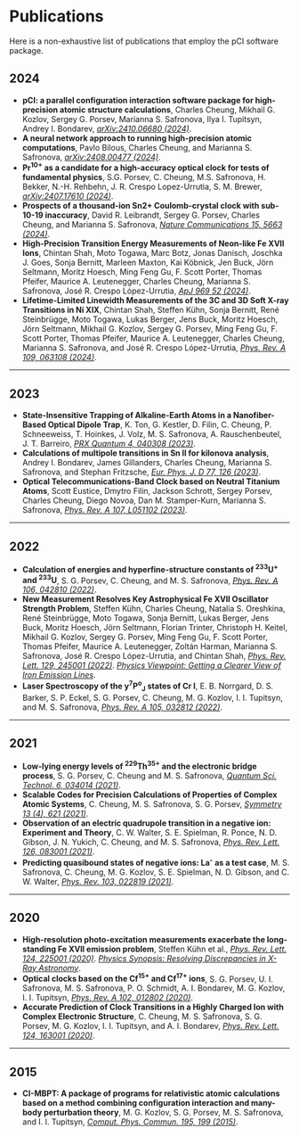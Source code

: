 # Publications

Here is a non-exhaustive list of publications that employ the pCI software package.

## 2024
- **pCI: a parallel configuration interaction software package for high-precision atomic structure calculations**, Charles Cheung, Mikhail G. Kozlov, Sergey G. Porsev, Marianna S. Safronova, Ilya I. Tupitsyn, Andrey I. Bondarev, *[arXiv:2410.06680 (2024)](https://arxiv.org/abs/2410.06680)*.
- **A neural network approach to running high-precision atomic computations**, Pavlo Bilous, Charles Cheung, and Marianna S. Safronova, *[arXiv:2408.00477 (2024)](https://arxiv.org/abs/2408.00477)*.
- **Pr<sup>10+</sup> as a candidate for a high-accuracy optical clock for tests of fundamental physics**, S.G. Porsev, C. Cheung, M.S. Safronova, H. Bekker, N.-H. Rehbehn, J. R. Crespo Lopez-Urrutia, S. M. Brewer, *[arXiv:2407.17610 (2024)](https://arxiv.org/abs/2407.17610)*.
- **Prospects of a thousand-ion Sn2+ Coulomb-crystal clock with sub-10-19 inaccuracy**, David R. Leibrandt, Sergey G. Porsev, Charles Cheung, and Marianna S. Safronova, *[Nature Communications 15, 5663 (2024)](https://www.nature.com/articles/s41467-024-49241-w)*. 
- **High-Precision Transition Energy Measurements of Neon-like Fe XVII Ions**, Chintan Shah, Moto Togawa, Marc Botz, Jonas Danisch, Joschka J. Goes, Sonja Bernitt, Marleen Maxton, Kai Köbnick, Jen Buck, Jörn Seltmann, Moritz Hoesch, Ming Feng Gu, F. Scott Porter, Thomas Pfeifer, Maurice A. Leutenegger, Charles Cheung, Marianna S. Safronova, José R. Crespo López-Urrutia, *[ApJ 969 52 (2024)](https://iopscience.iop.org/article/10.3847/1538-4357/ad454b)*. 
- **Lifetime-Limited Linewidth Measurements of the 3C and 3D Soft X-ray Transitions in Ni XIX**, Chintan Shah, Steffen Kühn, Sonja Bernitt, René Steinbrügge, Moto Togawa, Lukas Berger, Jens Buck, Moritz Hoesch, Jörn Seltmann, Mikhail G. Kozlov, Sergey G. Porsev, Ming Feng Gu, F. Scott Porter, Thomas Pfeifer, Maurice A. Leutenegger, Charles Cheung, Marianna S. Safronova, and José R. Crespo López-Urrutia, *[Phys. Rev. A 109, 063108 (2024)](https://journals.aps.org/pra/abstract/10.1103/PhysRevA.109.063108)*. 

---
## 2023
- **State-Insensitive Trapping of Alkaline-Earth Atoms in a Nanofiber-Based Optical Dipole Trap**, K. Ton, G. Kestler, D. Filin, C. Cheung, P. Schneeweiss, T. Hoinkes, J. Volz, M. S. Safronova, A. Rauschenbeutel, J. T. Barreiro, *[PRX Quantum 4, 040308 (2023)](https://journals.aps.org/prxquantum/abstract/10.1103/PRXQuantum.4.040308)*.
- **Calculations of multipole transitions in Sn II for kilonova analysis**, Andrey I. Bondarev, James Gillanders, Charles Cheung, Marianna S. Safronova, and Stephan Fritzsche, *[Eur. Phys. J. D 77, 126 (2023)](https://link.springer.com/article/10.1140/epjd/s10053-023-00695-5)*. 
- **Optical Telecommunications-Band Clock based on Neutral Titanium Atoms**, Scott Eustice, Dmytro Filin, Jackson Schrott, Sergey Porsev, Charles Cheung, Diego Novoa, Dan M. Stamper-Kurn, Marianna S. Safronova, *[Phys. Rev. A 107, L051102 (2023)](https://journals.aps.org/pra/abstract/10.1103/PhysRevA.107.L051102)*.

---
## 2022
- **Calculation of energies and hyperfine-structure constants of <sup>233</sup>U<sup>+</sup> and <sup>233</sup>U**, S. G. Porsev, C. Cheung, and M. S. Safronova, *[Phys. Rev. A 106, 042810 (2022)](https://journals.aps.org/pra/abstract/10.1103/PhysRevA.106.042810)*.
- **New Measurement Resolves Key Astrophysical Fe XVII Oscillator Strength Problem**, Steffen Kühn, Charles Cheung, Natalia S. Oreshkina, René Steinbrügge, Moto Togawa, Sonja Bernitt, Lukas Berger, Jens Buck, Moritz Hoesch, Jörn Seltmann, Florian Trinter, Christoph H. Keitel, Mikhail G. Kozlov, Sergey G. Porsev, Ming Feng Gu, F. Scott Porter, Thomas Pfeifer, Maurice A. Leutenegger, Zoltán Harman, Marianna S. Safronova, José R. Crespo López-Urrutia, and Chintan Shah, *[Phys. Rev. Lett. 129, 245001 (2022)](https://journals.aps.org/prl/abstract/10.1103/PhysRevLett.129.245001)*. *[Physics Viewpoint: Getting a Clearer View of Iron Emission Lines](https://physics.aps.org/articles/v15/187)*.
- **Laser Spectroscopy of the y<sup>7</sup>P<sup>o</sup><sub>J</sub> states of Cr I**, E. B. Norrgard, D. S. Barker, S. P. Eckel, S. G. Porsev, C. Cheung, M. G. Kozlov, I. I. Tupitsyn, and M. S. Safronova, *[Phys. Rev. A 105, 032812 (2022)](https://journals.aps.org/pra/abstract/10.1103/PhysRevA.105.032812)*.

---
## 2021
- **Low-lying energy levels of <sup>229</sup>Th<sup>35+</sup> and the electronic bridge process**, S. G. Porsev, C. Cheung and M. S. Safronova, *[Quantum Sci. Technol. 6, 034014 (2021)](https://iopscience.iop.org/article/10.1088/2058-9565/ac08f1)*.
- **Scalable Codes for Precision Calculations of Properties of Complex Atomic Systems**, C. Cheung, M. S. Safronova, S. G. Porsev, *[Symmetry 13 (4), 621 (2021)](https://www.mdpi.com/2073-8994/13/4/621)*.
- **Observation of an electric quadrupole transition in a negative ion: Experiment and Theory**, C. W. Walter, S. E. Spielman, R. Ponce, N. D. Gibson, J. N. Yukich, C. Cheung, and M. S. Safronova, *[Phys. Rev. Lett. 126, 083001 (2021)](https://journals.aps.org/prl/abstract/10.1103/PhysRevLett.126.083001)*.
- **Predicting quasibound states of negative ions: La<sup>-</sup> as a test case**, M. S. Safronova, C. Cheung, M. G. Kozlov, S. E. Spielman, N. D. Gibson, and C. W. Walter, *[Phys. Rev. 103, 022819 (2021)](https://journals.aps.org/pra/abstract/10.1103/PhysRevA.103.022819)*.
  
---
## 2020
- **High-resolution photo-excitation measurements exacerbate the long-standing Fe XVII emission problem**, Steffen Kühn et al., *[Phys. Rev. Lett. 124, 225001 (2020)](https://journals.aps.org/prl/abstract/10.1103/PhysRevLett.124.225001)*. *[Physics Synopsis: Resolving Discrepancies in X-Ray Astronomy](https://physics.aps.org/articles/v13/s69)*.
- **Optical clocks based on the Cf<sup>15+</sup> and Cf<sup>17+</sup> ions**, S. G. Porsev, U. I. Safronova, M. S. Safronova, P. O. Schmidt, A. I. Bondarev, M. G. Kozlov, I. I. Tupitsyn, *[Phys. Rev. A 102, 012802 (2020)](https://journals.aps.org/pra/abstract/10.1103/PhysRevA.102.012802)*.
- **Accurate Prediction of Clock Transitions in a Highly Charged Ion with Complex Electronic Structure**, C. Cheung, M. S. Safronova, S. G. Porsev, M. G. Kozlov, I. I. Tupitsyn, and A. I. Bondarev, *[Phys. Rev. Lett. 124, 163001 (2020)](https://journals.aps.org/prl/abstract/10.1103/PhysRevLett.124.163001)*.

---
## 2015
- **CI-MBPT: A package of programs for relativistic atomic calculations based on a method combining configuration interaction and many-body perturbation theory**, M. G. Kozlov, S. G. Porsev, M. S. Safronova, and I. I. Tupitsyn, *[Comput. Phys. Commun. 195, 199 (2015)](http://www.sciencedirect.com/science/article/pii/S001046551500185X)*.